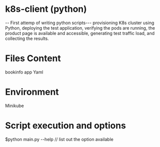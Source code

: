 # k8s-client (python)
-- First attemp of writing python scripts---
provisioning K8s cluster using Python, deploying the test application, verifying the pods are running, the product page is available and accessible, generating test traffic load, and collecting the results.

# Files Content
bookinfo app Yaml
# Environment
Minikube

# Script execution and options 
$python main.py --help    // list out the option available
